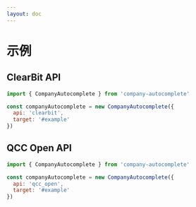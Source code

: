 ```yaml
---
layout: doc
---
```

# 示例

<script setup lang="ts">
import { getCurrentInstance, ref, onMounted } from 'vue';
import { CompanyAutocomplete } from '../../../src/main';

const app = getCurrentInstance();

const apiType = ref('clearbit');

onMounted(() => {
  new CompanyAutocomplete({
    api: 'clearbit',
    target: '#clearbit_input',
    autoFocus: true
  });

  new CompanyAutocomplete({
    api: 'qcc_open',
    target: '#qcc_open_input',
    autoFocus: false
  });

  new CompanyAutocomplete({
    api: 'qcc_global',
    target: '#qcc_global_input',
    autoFocus: false
  });
})
</script>

## ClearBit API
<div id="clearbit_input">
</div>

```js
import { CompanyAutocomplete } from 'company-autocomplete' 

const companyAutocomplete = new CompanyAutocomplete({
  api: 'clearbit',
  target: '#example'
})
```

## QCC Open API
<div id="qcc_open_input">
</div>

```js
import { CompanyAutocomplete } from 'company-autocomplete'

const companyAutocomplete = new CompanyAutocomplete({
  api: 'qcc_open',
  target: '#example'
})
```

[//]: # (## QCC Global API)

[//]: # (<div id="qcc_global_input">)

[//]: # (</div>)

[//]: # ()
[//]: # (```js)

[//]: # (import { CompanyAutocomplete } from 'company-autocomplete' )

[//]: # ()
[//]: # (const companyAutocomplete = new CompanyAutocomplete&#40;{)

[//]: # (  api: 'qcc_global',)

[//]: # (  target: '#example')

[//]: # (}&#41;)

[//]: # (```)
